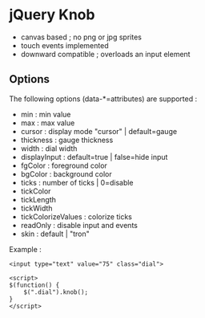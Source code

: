 jQuery Knob
=============

- canvas based ; no png or jpg sprites
- touch events implemented
- downward compatible ; overloads an input element


Options
-------

The following options (data-*=attributes) are supported :

* min : min value
* max : max value
* cursor : display mode "cursor" | default=gauge
* thickness : gauge thickness
* width : dial width
* displayInput : default=true | false=hide input
* fgColor : foreground color
* bgColor : background color
* ticks : number of ticks | 0=disable
* tickColor
* tickLength
* tickWidth
* tickColorizeValues : colorize ticks
* readOnly : disable input and events
* skin : default | "tron"


Example :

    <input type="text" value="75" class="dial">

    <script>
    $(function() {
        $(".dial").knob();
    }
    </script>
